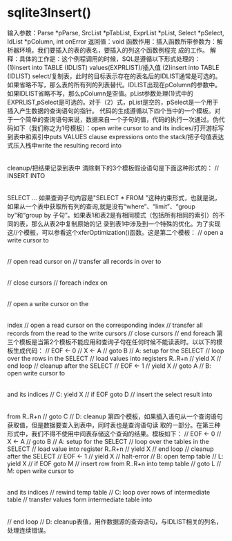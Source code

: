 # sqlite3Insert()
输入参数：Parse *pParse, SrcList *pTabList, ExprList *pList, Select *pSelect, IdList *pColumn, int onError
返回值：void
函数作用：插入函数所带参数为：解析器环境，我们要插入的表的表名，要插入的列这个函数例程完  成的工作。
解释：具体的工作是：这个例程调用的时候，SQL是遵循以下形式处理的：
(1)insert into TABLE (IDLIST) values(EXPRLIST)/插入值
(2)insert into TABLE (IDLIST) select/复制表，此时的目标表示存在的表名后的IDLIST通常是可选的。如果省略不写，那么表的所有列的列表替代。IDLIST出现在pColumn的参数中。如果IDLIST省略不写，那么pColumn是空值。pList参数处理(1)式中的EXPRLIST,pSelect是可选的。对于（2）式，pList是空的，pSelect是一个用于  插入产生数据的查询语句的指针。
代码的生成遵循以下四个当中的一个模板。对于一个简单的查询语句来说，数据来自一个子句的值，代码的执行一次通过。伪代码如下（我们称之为1号模板）：open write cursor to <table> and its indices/打开游标写到表中和索引中puts VALUES clause expressions onto the stack/把子句值表达式压入栈中write the resulting record into <table> cleanup/把结果记录到表中 清除剩下的3个模板假设语句是下面这种形式的：
//	INSERT INTO <table> SELECT ...
如果查询子句内容是"SELECT * FROM <table2>"这种约束形式，也就是说，如果从一个表中获取所有列的查询,就是没有“where”、“limit”、“group by”和“group by 子句”。如果表1和表2是有相同模式（包括所有相同的索引）的不同的表，那么从表2中复制原始的记  录到表1中涉及到一个特殊的优化。为了实现这//个模板，可以参看这个xferOptimization()函数。这是第二个模板：
//	open a write cursor to <table>
//	open read cursor on <table2>
//	transfer all records in <table2> over to <table>
//	close cursors
//	foreach index on <table>
//	open a write cursor on the <table> index
//	open a read cursor on the corresponding <table2> index
//	transfer all records from the read to the write cursors
//	close cursors
//	end foreach
第三个模板是当第2个模板不能应用和查询子句在任何时候不能读表时。以以下的模板生成代码：
//     EOF <- 0
//       X <- A
//        goto B
//     A: setup for the SELECT
//        loop over the rows in the SELECT
//          load values into registers R..R+n
//         yield X
//        end loop
//        cleanup after the SELECT
//          EOF <- 1
//         yield X
//         goto A
//       B: open write cursor to <table> and its indices
//      C: yield X
//         if EOF goto D
//        insert the select result into <table> from R..R+n
//         goto C
//      D: cleanup
第四个模板，如果插入语句从一个查询语句获取值，但是数据要查入到表中，同时表也是查询语句读  取的一部分。在第三种形式中，我们不得不使用中间表存储这个查询的结果。模板如下：
//  EOF <- 0
//          X <- A
//         goto B
//       A: setup for the SELECT
//          loop over the tables in the SELECT
//           load value into register R..R+n
//            yield X
//          end loop
//         cleanup after the SELECT
//          EOF <- 1
//          yield X
//         halt-error
//       B: open temp table
//       L: yield X
//          if EOF goto M
//          insert row from R..R+n into temp table
//          goto L
//      M: open write cursor to <table> and its indices
//          rewind temp table
//       C: loop over rows of intermediate table
//            transfer values form intermediate table into <table>
//         end loop
//      D: cleanup表值，用作数据源的查询语句，与IDLIST相关的列名，处理连续错误。
